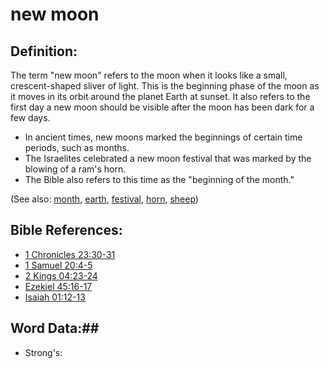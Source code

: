 # new moon #

## Definition: ##

The term "new moon" refers to the moon when it looks like a small, crescent-shaped sliver of light. This is the beginning phase of the moon as it moves in its orbit around the planet Earth at sunset. It also refers to the first day a new moon should be visible after the moon has been dark for a few days.

* In ancient times, new moons marked the beginnings of certain time periods, such as months.
* The Israelites celebrated a new moon festival that was marked by the blowing of a ram's horn.
* The Bible also refers to this time as the "beginning of the month."

(See also: [month](../other/biblicaltimemonth.md), [earth](../other/earth.md), [festival](../other/festival.md), [horn](../other/horn.md), [sheep](../other/sheep.md))

## Bible References: ##

* [1 Chronicles 23:30-31](rc://en/tn/help/1ch/23/30)
* [1 Samuel 20:4-5](rc://en/tn/help/1sa/20/04)
* [2 Kings 04:23-24](rc://en/tn/help/2ki/04/23)
* [Ezekiel 45:16-17](rc://en/tn/help/ezk/45/16)
* [Isaiah 01:12-13](rc://en/tn/help/isa/01/12)

## Word Data:##

* Strong's: 

